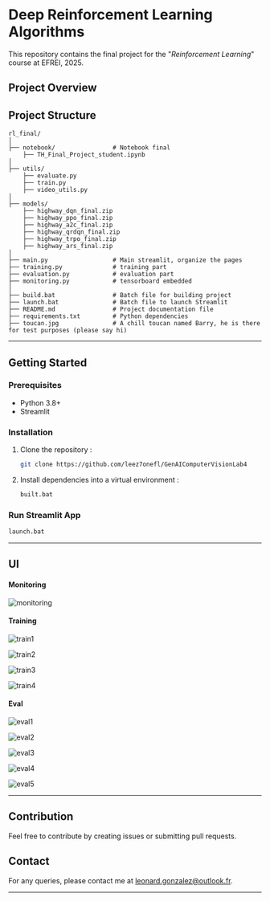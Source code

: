 # Deep Reinforcement Learning Algorithms

This repository contains the final project for the "*Reinforcement Learning*" course at EFREI, 2025.

## Project Overview

## Project Structure

```
rl_final/
│
├── notebook/                # Notebook final
    ├── TH_Final_Project_student.ipynb
│
├── utils/                 
    ├── evaluate.py
    ├── train.py
    ├── video_utils.py
│
├── models/
    ├── highway_dqn_final.zip
    ├── highway_ppo_final.zip
    ├── highway_a2c_final.zip
    ├── highway_qrdqn_final.zip
    ├── highway_trpo_final.zip
    ├── highway_ars_final.zip
│
├── main.py                  # Main streamlit, organize the pages
├── training.py              # training part 
├── evaluation.py            # evaluation part
├── monitoring.py            # tensorboard embedded
│
├── build.bat                # Batch file for building project
├── launch.bat               # Batch file to launch Streamlit 
├── README.md                # Project documentation file
├── requirements.txt         # Python dependencies
├── toucan.jpg               # A chill toucan named Barry, he is there for test purposes (please say hi)
```
---
## Getting Started

### Prerequisites

- Python 3.8+
- Streamlit

### Installation

1. Clone the repository :
    ```bash
    git clone https://github.com/leez7onefl/GenAIComputerVisionLab4
    ```

2. Install dependencies into a virtual environment :
    ```bash
    built.bat
    ```

### Run Streamlit App

```bash
launch.bat
```

---

## UI 

#### Monitoring

![monitoring](https://github.com/user-attachments/assets/824570d3-20e7-4fdf-8a7f-7399df5a913b)

#### Training

![train1](https://github.com/user-attachments/assets/8b05d053-3db3-4d88-a4cc-620c3f286195)

![train2](https://github.com/user-attachments/assets/d0789a73-c365-4158-aeb3-e9454977d387)

![train3](https://github.com/user-attachments/assets/c77803e3-7d64-42dc-b396-44adb09e2b51)

![train4](https://github.com/user-attachments/assets/761be9e5-8908-4d98-9b03-458d3d4e4bc3)

#### Eval

![eval1](https://github.com/user-attachments/assets/2abf2534-acf4-4fae-91ea-29f9754305c9)

![eval2](https://github.com/user-attachments/assets/78324f6e-cd61-478e-b346-ab453a7a26da)

![eval3](https://github.com/user-attachments/assets/87453b11-5adb-4b3f-b52f-7f46dd7c1771)

![eval4](https://github.com/user-attachments/assets/cd8839c8-dfec-47c4-bfbc-266225b0e0dd)

![eval5](https://github.com/user-attachments/assets/be82dfaf-100c-43c8-80bf-04775ec1c89c)

---
## Contribution

Feel free to contribute by creating issues or submitting pull requests.

## Contact

For any queries, please contact me at leonard.gonzalez@outlook.fr.

---

